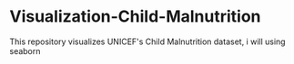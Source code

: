 # Visualization-Child-Malnutrition
This repository visualizes UNICEF's Child Malnutrition dataset, i will using seaborn
